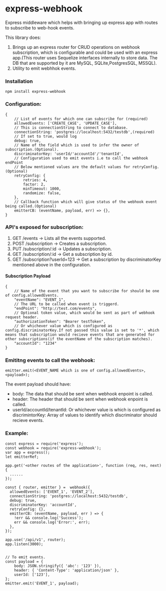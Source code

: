 

# express-webhook
Express middleware which helps with bringing up express app with routes to subscribe to web-hook events.

This library does:
1. Brings up an express router for CRUD operations on webhook subscription, which is configurable and could be used with an express app.(This router uses Sequelize interfaces internally to store data. The DB that are supported by it are MySQL, SQLite,PostgresSQL, MSSQL).
2. Utility to emit webhhok events.

### Installation
`npm install express-webhook`

### Configuration:

    {
    	// List of events for which one can subscribe for (required)
    	allowedEvents: ['CREATE_CASE', 'UPDATE_CASE'],
    	// This is connectionString to connect to database.
    	connectionString: 'postgres://localhost:5432/testdb',(required)
    	// If set to true, would log
    	debug: true,
    	// Name of the field which is used to infer the owner of subscription.(Optional).
    	discriminatorKey: 'userId/'accountId'/'tenantId',
    	// Configuration used to emit events i.e to call the webhook endPoint
    	// Below mentioned values are the default values for retryConfig.(Optional)
    	retryConfig: {
	   		retries: 4,
      		factor: 2,
    		minTimeout: 1000,
    		randomize: false,
    	},
    	// Callback function which will give status of the webhook event being called.(Optional)
    	emitterCB: (eventName, payload, err) => {},
    }


### API's exposed for subscription:

 1. GET /events -> Lists all the events supported.
 2. POST /subscription -> Creates a subscription.
 3. PUT /subscription/:id -> Updates a subscription.
 4. GET /subscription/:id -> Get a subscription by id.
 5. GET /subscription?userId=123 -> Get a subscription by
    discriminatorKey mentioned above in the configuration.

#### Subscription Payload
	

    {  
	    // Name of the event that you want to subscribe for should be one of config.allowedEvents.  
	    "eventName": "EVENT_1",  
	    // The URL to be called when event is triggerd.   
	    "endPoint": "http://test.com/events", 
	    // Optional token value, which would be sent as part of webhook request header. 
	    "authorizationToken": "Bearer testToken",   
	    // Or whichever value which is configured as config.discriminatorKey.If not passed this value is set to '*', which means that subscription would recieve events that are generated for other subscriptions(if the eventName of the subscription matches). 
	    "accountId": "1234"  	
    }


### Emititng events to call the webhook:

    emitter.emit(<EVENT_NAME which is one of config.allowedEvents>, <payload>);

The event payload should have: 

 - body: The data that should be sent when webhook enpoint is called.
 - header: The header that should be sent when webhook enpoint is
   called.
 - userId/accountId/tenantId: Or whichever value is which is configured
   as discrimintorKey: Array of values to identify which discriminator
   should recieve events.

### Example:

    const express = require('express');
    const webhook = require('express-webhook');
    var app = express();
    let emitterRef;
    
    app.get('<other routes of the application>', function (req, res, next) {
      ......
    });
    
    const { router, emitter } =  webhook({
      allowedEvents: ['EVENT_1', 'EVENT_2'],
      connectionString: 'postgres://localhost:5432/testdb',
      debug: true,
      discriminatorKey: 'accountId',
      retryConfig: {},
      emitterCB: (eventName, payload, err ) => {
      	!err && console.log('Success');
      	err && console.log('Error:', err);
      },
    });
    
  	app.use('/api/v1', router);
  	app.listen(3000);
    
    
    // To emit events.
    const payload = {
    	body: JSON.stringify({ 'abc': '123' }),
      	header: { 'Content-Type': 'application/json' },
      	userId: ['123'],
    };
    emitter.emit('EVENT_1', payload);


